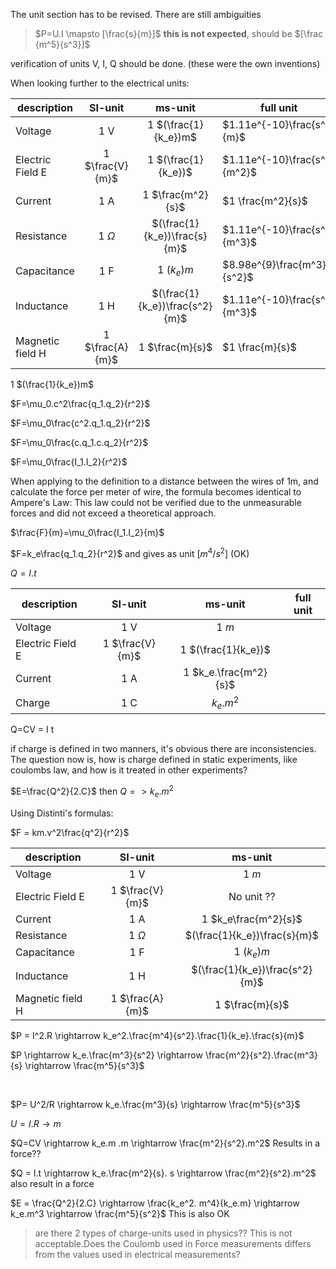 The unit section has to be revised. There are still ambiguities  

> $P=U.I \mapsto [\frac{s}{m}]$  **this is not expected**, should be $[\frac {m^5}{s^3}]$ 

verification of units V, I, Q  should be done. (these were the own inventions)



When looking further to the electrical units:

| description      |     SI-unit     |            ms-unit             | full unit                    |
| ---------------- | :-------------: | :----------------------------: | ---------------------------- |
| Voltage          |       1 V       |      1 $(\frac{1}{k_e})m$      | $1.11e^{-10}\frac{s^2}{m}$   |
| Electric Field E | 1 $\frac{V}{m}$ |      1 $(\frac{1}{k_e})$       | $1.11e^{-10}\frac{s^2}{m^2}$ |
| Current          |       1 A       |       1 $\frac{m^2}{s}$        | $1 \frac{m^2}{s}$            |
| Resistance       |   1 $\Omega$    |  $(\frac{1}{k_e})\frac{s}{m}$  | $1.11e^{-10}\frac{s^3}{m^3}$ |
| Capacitance      |       1 F       |           1 $(k_e)m$           | $8.98e^{9}\frac{m^3}{s^2}$   |
| Inductance       |       1 H       | $(\frac{1}{k_e})\frac{s^2}{m}$ | $1.11e^{-10}\frac{s^4}{m^3}$ |
| Magnetic field H | 1 $\frac{A}{m}$ |        1 $\frac{m}{s}$         | $1 \frac{m}{s}$              |



1 $(\frac{1}{k_e})m$

$F=\mu_0.c^2\frac{q_1.q_2}{r^2}$

$F=\mu_0\frac{c^2.q_1.q_2}{r^2}$

$F=\mu_0\frac{c.q_1.c.q_2}{r^2}$

$F=\mu_0\frac{I_1.I_2}{r^2}$  

When applying to the definition to a distance between the wires of 1m, and calculate the force per meter of wire, the formula becomes identical to  Ampere's Law: This law could not be verified due to the unmeasurable forces and did not exceed a theoretical approach.  

$\frac{F}{m}=\mu_0\frac{I_1.I_2}{m}$  

$F=k_e\frac{q_1.q_2}{r^2}$ and gives as unit $[m^4/s^2]$ (OK)

$Q = I.t$



| description      |     SI-unit     |        ms-unit        | full unit |
| ---------------- | :-------------: | :-------------------: | --------- |
| Voltage          |       1 V       |         1 $m$         |           |
| Electric Field E | 1 $\frac{V}{m}$ |  1 $(\frac{1}{k_e})$  |           |
| Current          |       1 A       | 1 $k_e.\frac{m^2}{s}$ |           |
| Charge           |       1 C       |       $k_e.m^2$       |           |

Q=CV = I t 



if charge is defined in two manners, it's obvious there are inconsistencies. The question now is, how is charge defined in static experiments, like coulombs law, and how is it treated in other experiments?

$E=\frac{Q^2}{2.C}$ then $Q => k_e.m^2$

Using Distinti's formulas:

$F = km.v^2\frac{q^2}{r^2}$





| description      |     SI-unit     |            ms-unit             |
| ---------------- | :-------------: | :----------------------------: |
| Voltage          |       1 V       |             1 $m$              |
| Electric Field E | 1 $\frac{V}{m}$ |           No unit ??           |
| Current          |       1 A       |      1 $k_e\frac{m^2}{s}$      |
| Resistance       |   1 $\Omega$    |  $(\frac{1}{k_e})\frac{s}{m}$  |
| Capacitance      |       1 F       |           1 $(k_e)m$           |
| Inductance       |       1 H       | $(\frac{1}{k_e})\frac{s^2}{m}$ |
| Magnetic field H | 1 $\frac{A}{m}$ |        1 $\frac{m}{s}$         |

$P = I^2.R \rightarrow k_e^2.\frac{m^4}{s^2}.\frac{1}{k_e}.\frac{s}{m}$

$P \rightarrow k_e.\frac{m^3}{s^2} \rightarrow \frac{m^2}{s^2}.\frac{m^3}{s} \rightarrow \frac{m^5}{s^3}$

​     



$P= U^2/R \rightarrow k_e.\frac{m^3}{s} \rightarrow \frac{m^5}{s^3}$



$U=I.R \rightarrow m$



$Q=CV \rightarrow k_e.m .m \rightarrow \frac{m^2}{s^2}.m^2$ Results in a force?? 

$Q = I.t \rightarrow k_e.\frac{m^2}{s}. s \rightarrow \frac{m^2}{s^2}.m^2$  also result in a force 



$E = \frac{Q^2}{2.C} \rightarrow \frac{k_e^2. m^4}{k_e.m} \rightarrow k_e.m^3 \rightarrow \frac{m^5}{s^2}$ This is also OK

> are there 2 types of charge-units used in physics?? This is not acceptable.Does the Coulomb used in Force measurements differs from the values used in electrical measurements?
>
> 



